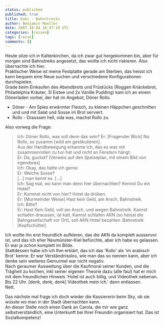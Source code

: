 ```yaml
---
status: published
published: true
title: Kaki - Bahnstreiks
author: Benjamin Moeller
date: 2007-10-04 16:47:19 UTC
categories: [reisen]
tags: [reise]
comments: []
---
```


Heute sitze ich in Kaltenkirchen, da ich zwar gut hergekommen bin, aber für morgen sind Bahnstreiks angesetzt, das wollte ich nicht riskieren. Also übernachte ich hier.  
Praktischer Weise ist meine Festplatte gerade am Sterben, das heisst ich kann bequem eine Neue suchen und verschiedene Konfigurationen durchspielen.  
Grade beim Einkaufen des Abendbrots und Früstücks (Roggen Knäckebrot, Philadelphia Kräuter, 3l Eistee und 2x Vanille Pudding) kam ich an einem Dönerladen vorbei, der hat im Angebot, Döner Rollo.  
* Döner - Am Spies erwärmter Fleisch, zu kleinen Häppchen geschnitten und und mit Salat und Sosse im Brot serviert.  
* Rollo - Draussen hell, oda was, machst Rollo zu.

Also vorweg die Frage:  
> Ich: Döner Rollo, was soll denn das sein?
> Er: [Fragender Blick] Na Rollo, so zusamm [wild am gestikulieren].  
> Aus der Handbewegung erkannte ich, das es was mit zusammenrollen zu tun hat und nicht an Fenstern hängt.  
> Er: Da, guckst? [Verweis auf den Speiseplan, mit einem Bild von irgendwas]  
> Ich: Okay, das hätte ich gerne.  
> Er: Welche Sosse?  
> [...] man kennt es. [...]  
> Ich: Sag mal, wo kann man denn hier übernachten? Kennst Du ein Hotel?  
> Er: Kommst nicht von hier? Hotel da drüben.  
> Er: [Murmelnder Weise] Hast kein Geld, am Arsch, Bahnstreik.  
> Ich: Bitte?  
> Er: Hast Kein Geld, voll am Arsch, und wegen Bahnstreik. Kannst schlafen draussen, ist kalt, Kannst schlafen AKN (so heisst die Bahngesellschaft vor Ort), soll AKN Hotel bezahlen. Bahnstreik [Kopfschüttel].  

Ich wollte ihn erst freundlich aufkleren, das die AKN da komplett aussenvor ist, und das ich eher Neumünster-Kiel befürchte, aber ich habe es gelassen. Er war ja schon komplett im Bilde.  
Stattdessen habe ich ich Ihm erklärt, das ich das 'Rollo' als 'im arabisch Brot' kenne. Er war Verständnisslos, wie man das so nennen kann, aber ich denke sein weiteres Gemurmel war nicht negativ.  
Nach geraumer Ausweitung über die Kaufmoral seiner Kunden, und die Trägheit zu kochen, inkl seiner eigenen Theorie dazu (alle faul) hat er mich mit dem freundlichen Hinweis 'Hotel ist auch billig, und Videothek nebenan. Bis 22 Uhr. [denk, denk, denk] Videothek mein ich.' dann entlassen.  
Nett.  

Das nächste mal frage ich doch wieder die Kassiererin beim Sky, ob sie wüsste wo man in der Stadt übernachten kann.  
An dieser Stelle noch einen Dank an Carola, die mir wie ganz selbstverständlich, eine Unterkunft bei Ihrer Freundin organisiert hat. Das ist Sozialkompetenz!  

